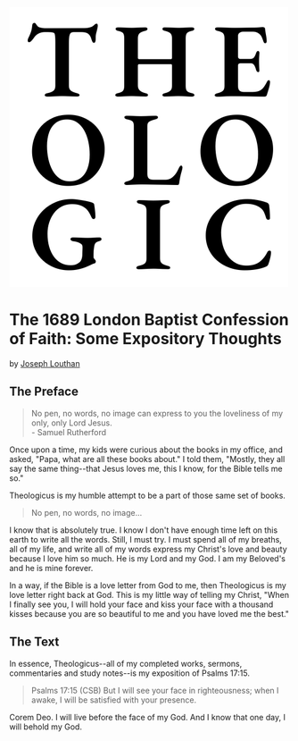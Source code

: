 <img class="intro-right" src="logo-theologicus.png">

# The 1689 London Baptist Confession of Faith: Some Expository Thoughts

by [Joseph Louthan](author.md)

## The Preface

>No pen, no words, no image can express to you the loveliness of my only, only Lord Jesus.  
>\- Samuel Rutherford

Once upon a time, my kids were curious about the books in my office, and asked, "Papa, what are all these books about." I told them, "Mostly, they all say the same thing--that Jesus loves me, this I know, for the Bible tells me so."

Theologicus is my humble attempt to be a part of those same set of books.

>No pen, no words, no image...

I know that is absolutely true. I know I don't have enough time left on this earth to write all the words. Still, I must try. I must spend all of my breaths, all of my life, and write all of my words express my Christ's love and beauty because I love him so much. He is my Lord and my God. I am my Beloved's and he is mine forever.

In a way, if the Bible is a love letter from God to me, then Theologicus is my love letter right back at God. This is my little way of telling my Christ, "When I finally see you, I will hold your face and kiss your face with a thousand kisses because you are so beautiful to me and you have loved me the best."

## The Text

In essence, Theologicus--all of my completed works, sermons, commentaries and study notes--is my exposition of Psalms 17:15.

>Psalms 17:15 (CSB) But I will see your face in righteousness; when I awake, I will be satisfied with your presence.

Corem Deo. I will live before the face of my God. And I know that one day, I will behold my God.
